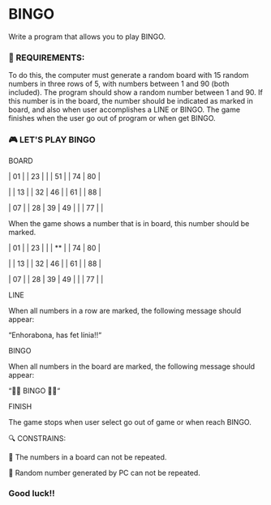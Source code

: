 # BINGO 

Write a program that allows you to play BINGO.

### 🔖 REQUIREMENTS:

To do this, the computer must generate a random board with 15 random numbers in three rows of 5, with numbers between 1 and 90 (both included). The program should show a random number between 1 and 90. If this number is in the board, the number should be indicated as marked in board, and also when user accomplishes a LINE or BINGO. The game finishes when the user go out of program or when get BINGO.


### 🎮 LET'S PLAY BINGO

BOARD

| 01 |    | 23 |    |    | 51 |    | 74 | 80 |

|    | 13 |    | 32 | 46 |    | 61 |    | 88 |

| 07 |    | 28 | 39 | 49 |    |    | 77 |    |

When the game shows a number that is in board, this number should be marked.

| 01 |    | 23 |    |    | ** |    | 74 | 80 |

|    | 13 |    | 32 | 46 |    | 61 |    | 88 |

| 07 |    | 28 | 39 | 49 |    |    | 77 |    |


LINE

When all numbers in a row are marked, the following message should appear:

“Enhorabona, has fet línia!!“

BINGO

When all numbers in the board are marked, the following message should appear:

“🎉🎉 BINGO 🎉🎉“

FINISH

The game stops when user select go out of game or when reach BINGO.

🔍 CONSTRAINS:

🚫 The numbers in a board can not be repeated.

🚫 Random number generated by PC can not be repeated.

### Good luck!!